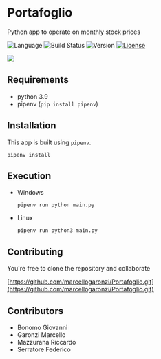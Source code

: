 # Portafoglio

Python app to operate on monthly stock prices

![Language](https://img.shields.io/badge/Language-Python-blue?style=flat)
![Build Status](https://img.shields.io/badge/Status-Develop-lightgreen?style=flat)
![Version](https://img.shields.io/badge/Version-v1.0-red?style=flat)
[![License](https://img.shields.io/badge/License-GPL-lightblue.svg?style=flat)](https://www.gnu.org/licenses/gpl-3.0)

![](https://images.unsplash.com/photo-1642790551116-18e150f248e3?ixlib=rb-4.0.3&ixid=MnwxMjA3fDB8MHxwaG90by1wYWdlfHx8fGVufDB8fHx8&auto=format&fit=crop&w=700&q=80)


## Requirements

- python 3.9
- pipenv (`pip install pipenv`)


## Installation

This app is built using `pipenv`.

```
pipenv install
```


## Execution

- Windows
  ```
  pipenv run python main.py
  ```
  
- Linux
  ```
  pipenv run python3 main.py
  ```
  
  
## Contributing

You're free to clone the repository and collaborate

[https://github.com/marcellogaronzi/Portafoglio.git](https://github.com/marcellogaronzi/Portafoglio.git)


## Contributors

- Bonomo Giovanni
- Garonzi Marcello
- Mazzurana Riccardo
- Serratore Federico
